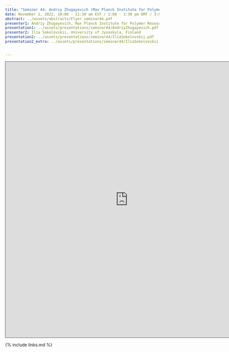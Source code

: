 ```yaml
---
title: "Seminar 44: Andriy Zhugayevich (Max Planck Institute for Polymer Research, Germany) and Ilia Sokolovskii (University of Jyvaskyla, Finland)"
date: November 2, 2022, 10:00 - 11:30 am EST / 2:00 - 3:30 pm GMT / 3:00 - 4:30 CET / 10:00 - 11:30 pm CST Beijing
abstract: ../assets/abstracts/Flyer_seminar44.pdf
presenter1: Andriy Zhugayevich, Max Planck Institute for Polymer Research, Germany
presentation1: ../assets/presentations/seminar44/AndriyZhugayevich.pdf
presenter2: Ilia Sokolovskii, University of Jyvaskyla, Finland
presentation2: ../assets/presentations/seminar44/IliaSokolovskii.pdf
presentation2_extra: ../assets/presentations/seminar44/IliaSokolovskii.pptx


---
```



<iframe src="https://ub.hosted.panopto.com/Panopto/Pages/Embed.aspx?id=bc47fa3c-458a-4df8-937c-af4101083d4e
&autoplay=false &offerviewer=true&showtitle=true&showbrand=true&captions=false&interactivity=all" height="900" width="800" 
style="border: 1px solid #464646;" allowfullscreen allow="autoplay"></iframe>


{% include links.md %}


